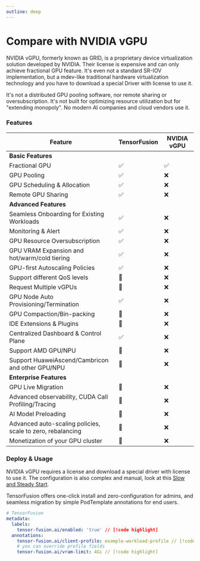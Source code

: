 ```yaml
---
outline: deep
---
```


# Compare with NVIDIA vGPU

NVIDIA vGPU, formerly known as GRID, is a proprietary device virtualization solution developed by NVIDIA. Their license is expensive and can only achieve fractional GPU feature. It's even not a standard SR-IOV implementation, but a mdev-like traditional hardware virtualization technology and you have to download a special Driver with license to use it. 

It's not a distributed GPU pooling software, nor remote sharing or oversubscription. It's not built for optimizing resource utilization but for "extending monopoly". No modern AI companies and cloud vendors use it.

### Features

| Feature | TensorFusion | NVIDIA vGPU |
| --- | --- | --- |
| <b>Basic Features</b> |  |  |
| Fractional GPU | ✅ | ✅ |
| GPU Pooling | ✅ | ❌ |
| GPU Scheduling & Allocation | ✅ | ❌ |
| Remote GPU Sharing | ✅ | ❌ |
| <b>Advanced Features</b> |  |  |
| Seamless Onboarding for Existing Workloads | ✅ | ❌ |
| Monitoring & Alert | ✅ | ❌ |
| GPU Resource Oversubscription | ✅ | ❌ |
| GPU VRAM Expansion and hot/warm/cold tiering | ✅ | ❌ |
| GPU-first Autoscaling Policies | ✅ | ❌ |
| Support different QoS levels | 🚧 | ❌ |
| Request Multiple vGPUs | 🚧 | ❌ |
| GPU Node Auto Provisioning/Termination | ✅ | ❌ |
| GPU Compaction/Bin-packing | 🚧 | ❌ |
| IDE Extensions & Plugins | 🚧 | ❌ |
| Centralized Dashboard & Control Plane | ✅ | ❌ |
| Support AMD GPU/NPU | 🚧 | ❌ |
| Support HuaweiAscend/Cambricon and other GPU/NPU | 🚧 | ❌ |
| <b>Enterprise Features</b> |  |  |
| GPU Live Migration | 🚧 | ❌ |
| Advanced observability, CUDA Call Profiling/Tracing | 🚧 | ❌ |
| AI Model Preloading | 🚧 | ❌ |
| Advanced auto-scaling policies, scale to zero, rebalancing | 🚧 | ❌ |
| Monetization of your GPU cluster | 🚧 | ❌ |


### Deploy & Usage

NVIDIA vGPU requires a license and download a special driver with license to use it. The configuration is also complex and manual, look at this [Slow and Steady Start](https://docs.nvidia.com/vgpu/17.0/grid-software-quick-start-guide/index.html#configure-vmware-vsphere-8-vm-with-vgpu).

TensorFusion offers one-click install and zero-configuration for admins, and seamless migration by simple PodTemplate annotations for end users.

```yaml
# TensorFusion
metadata:
  labels:
    tensor-fusion.ai/enabled: 'true' // [!code highlight]
  annotations:
    tensor-fusion.ai/client-profile: example-workload-profile // [!code highlight]
    # you can override profile fields
    tensor-fusion.ai/vram-limit: 4Gi // [!code highlight]
```